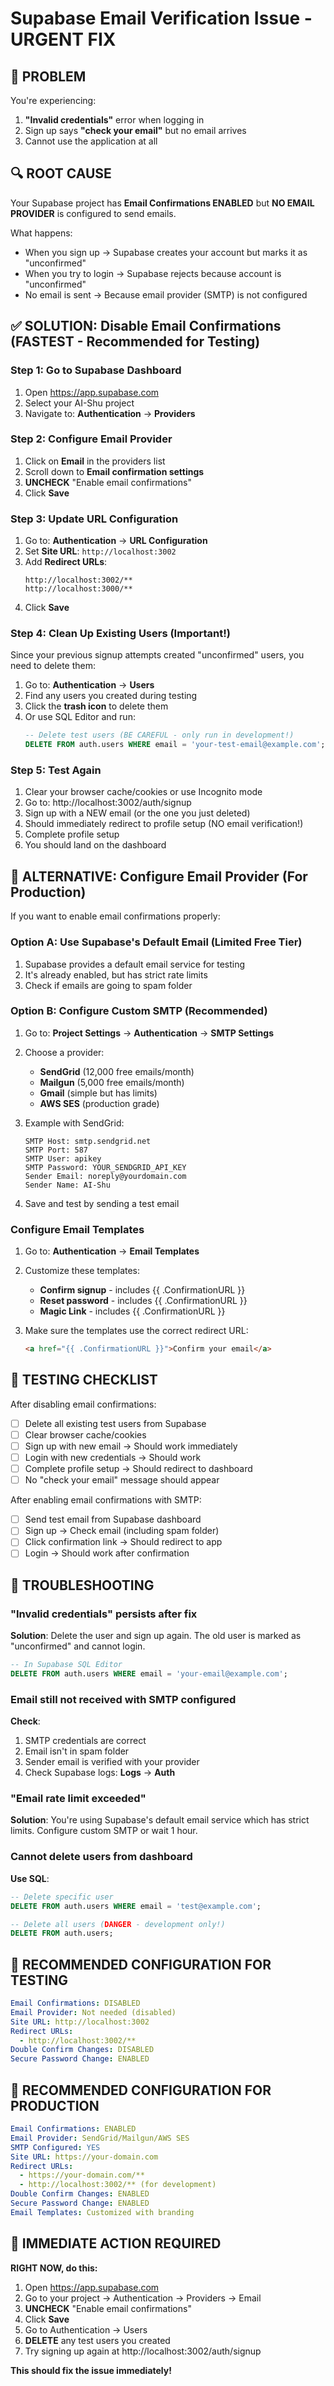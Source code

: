 # Supabase Email Verification Issue - URGENT FIX

## 🚨 PROBLEM

You're experiencing:
1. **"Invalid credentials"** error when logging in
2. Sign up says **"check your email"** but no email arrives
3. Cannot use the application at all

## 🔍 ROOT CAUSE

Your Supabase project has **Email Confirmations ENABLED** but **NO EMAIL PROVIDER** is configured to send emails.

What happens:
- When you sign up → Supabase creates your account but marks it as "unconfirmed"
- When you try to login → Supabase rejects because account is "unconfirmed"
- No email is sent → Because email provider (SMTP) is not configured

## ✅ SOLUTION: Disable Email Confirmations (FASTEST - Recommended for Testing)

### Step 1: Go to Supabase Dashboard
1. Open https://app.supabase.com
2. Select your AI-Shu project
3. Navigate to: **Authentication** → **Providers**

### Step 2: Configure Email Provider
1. Click on **Email** in the providers list
2. Scroll down to **Email confirmation settings**
3. **UNCHECK** "Enable email confirmations"
4. Click **Save**

### Step 3: Update URL Configuration
1. Go to: **Authentication** → **URL Configuration**
2. Set **Site URL**: `http://localhost:3002`
3. Add **Redirect URLs**:
   ```
   http://localhost:3002/**
   http://localhost:3000/**
   ```
4. Click **Save**

### Step 4: Clean Up Existing Users (Important!)
Since your previous signup attempts created "unconfirmed" users, you need to delete them:

1. Go to: **Authentication** → **Users**
2. Find any users you created during testing
3. Click the **trash icon** to delete them
4. Or use SQL Editor and run:
   ```sql
   -- Delete test users (BE CAREFUL - only run in development!)
   DELETE FROM auth.users WHERE email = 'your-test-email@example.com';
   ```

### Step 5: Test Again
1. Clear your browser cache/cookies or use Incognito mode
2. Go to: http://localhost:3002/auth/signup
3. Sign up with a NEW email (or the one you just deleted)
4. Should immediately redirect to profile setup (NO email verification!)
5. Complete profile setup
6. You should land on the dashboard

## 🔧 ALTERNATIVE: Configure Email Provider (For Production)

If you want to enable email confirmations properly:

### Option A: Use Supabase's Default Email (Limited Free Tier)
1. Supabase provides a default email service for testing
2. It's already enabled, but has strict rate limits
3. Check if emails are going to spam folder

### Option B: Configure Custom SMTP (Recommended)
1. Go to: **Project Settings** → **Authentication** → **SMTP Settings**
2. Choose a provider:
   - **SendGrid** (12,000 free emails/month)
   - **Mailgun** (5,000 free emails/month)
   - **Gmail** (simple but has limits)
   - **AWS SES** (production grade)

3. Example with SendGrid:
   ```
   SMTP Host: smtp.sendgrid.net
   SMTP Port: 587
   SMTP User: apikey
   SMTP Password: YOUR_SENDGRID_API_KEY
   Sender Email: noreply@yourdomain.com
   Sender Name: AI-Shu
   ```

4. Save and test by sending a test email

### Configure Email Templates
1. Go to: **Authentication** → **Email Templates**
2. Customize these templates:
   - **Confirm signup** - includes {{ .ConfirmationURL }}
   - **Reset password** - includes {{ .ConfirmationURL }}
   - **Magic Link** - includes {{ .ConfirmationURL }}

3. Make sure the templates use the correct redirect URL:
   ```html
   <a href="{{ .ConfirmationURL }}">Confirm your email</a>
   ```

## 🧪 TESTING CHECKLIST

After disabling email confirmations:

- [ ] Delete all existing test users from Supabase
- [ ] Clear browser cache/cookies
- [ ] Sign up with new email → Should work immediately
- [ ] Login with new credentials → Should work
- [ ] Complete profile setup → Should redirect to dashboard
- [ ] No "check your email" message should appear

After enabling email confirmations with SMTP:

- [ ] Send test email from Supabase dashboard
- [ ] Sign up → Check email (including spam folder)
- [ ] Click confirmation link → Should redirect to app
- [ ] Login → Should work after confirmation

## 🐛 TROUBLESHOOTING

### "Invalid credentials" persists after fix
**Solution**: Delete the user and sign up again. The old user is marked as "unconfirmed" and cannot login.

```sql
-- In Supabase SQL Editor
DELETE FROM auth.users WHERE email = 'your-email@example.com';
```

### Email still not received with SMTP configured
**Check**:
1. SMTP credentials are correct
2. Email isn't in spam folder
3. Sender email is verified with your provider
4. Check Supabase logs: **Logs** → **Auth**

### "Email rate limit exceeded"
**Solution**: You're using Supabase's default email service which has strict limits. Configure custom SMTP or wait 1 hour.

### Cannot delete users from dashboard
**Use SQL**:
```sql
-- Delete specific user
DELETE FROM auth.users WHERE email = 'test@example.com';

-- Delete all users (DANGER - development only!)
DELETE FROM auth.users;
```

## 📝 RECOMMENDED CONFIGURATION FOR TESTING

```yaml
Email Confirmations: DISABLED
Email Provider: Not needed (disabled)
Site URL: http://localhost:3002
Redirect URLs:
  - http://localhost:3002/**
Double Confirm Changes: DISABLED
Secure Password Change: ENABLED
```

## 📝 RECOMMENDED CONFIGURATION FOR PRODUCTION

```yaml
Email Confirmations: ENABLED
Email Provider: SendGrid/Mailgun/AWS SES
SMTP Configured: YES
Site URL: https://your-domain.com
Redirect URLs:
  - https://your-domain.com/**
  - http://localhost:3002/** (for development)
Double Confirm Changes: ENABLED
Secure Password Change: ENABLED
Email Templates: Customized with branding
```

## 🎯 IMMEDIATE ACTION REQUIRED

**RIGHT NOW, do this:**

1. Open https://app.supabase.com
2. Go to your project → Authentication → Providers → Email
3. **UNCHECK** "Enable email confirmations"
4. Click **Save**
5. Go to Authentication → Users
6. **DELETE** any test users you created
7. Try signing up again at http://localhost:3002/auth/signup

**This should fix the issue immediately!**

